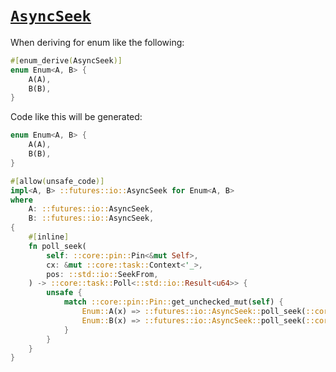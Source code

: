 # [`AsyncSeek`](https://docs.rs/futures/0.3/futures/io/trait.AsyncSeek.html)

When deriving for enum like the following:

```rust
#[enum_derive(AsyncSeek)]
enum Enum<A, B> {
    A(A),
    B(B),
}
```

Code like this will be generated:

```rust
enum Enum<A, B> {
    A(A),
    B(B),
}

#[allow(unsafe_code)]
impl<A, B> ::futures::io::AsyncSeek for Enum<A, B>
where
    A: ::futures::io::AsyncSeek,
    B: ::futures::io::AsyncSeek,
{
    #[inline]
    fn poll_seek(
        self: ::core::pin::Pin<&mut Self>,
        cx: &mut ::core::task::Context<'_>,
        pos: ::std::io::SeekFrom,
    ) -> ::core::task::Poll<::std::io::Result<u64>> {
        unsafe {
            match ::core::pin::Pin::get_unchecked_mut(self) {
                Enum::A(x) => ::futures::io::AsyncSeek::poll_seek(::core::pin::Pin::new_unchecked(x), cx, pos),
                Enum::B(x) => ::futures::io::AsyncSeek::poll_seek(::core::pin::Pin::new_unchecked(x), cx, pos),
            }
        }
    }
}
```
